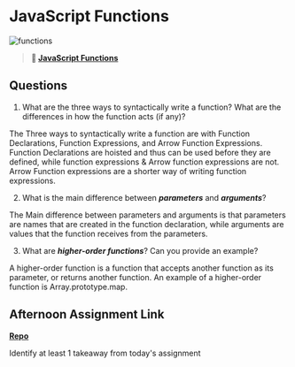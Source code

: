 # JavaScript Functions

![functions](https://bcw.blob.core.windows.net/public/img/function-anatomy.jpg)

> **📖 [JavaScript Functions](https://codeworksacademy.com/fs-student-guide/resources/wk2/02-Functions)**

## Questions

1. What are the three ways to syntactically write a function? What are the differences in how the function acts (if any)?

The Three ways to syntactically write a function are with Function Declarations, Function Expressions, and Arrow Function Expressions. Function Declarations are hoisted and thus can be used before they are defined, while function expressions & Arrow function expressions are not. Arrow Function expressions are a shorter way of writing function expressions.

2. What is the main difference between ***parameters*** and ***arguments***?

The Main difference between parameters and arguments is that parameters are names that are created in the function declaration, while arguments are values that the function receives from the parameters. 

3. What are ***higher-order functions***? Can you provide an example?

A higher-order function is a function that accepts another function as its parameter, or returns another function. An example of a higher-order function is Array.prototype.map.

## Afternoon Assignment Link

**[Repo](https://github.com/PeytonCurr/<ASSIGNMENT_REPO>)**

Identify at least 1 takeaway from today's assignment
